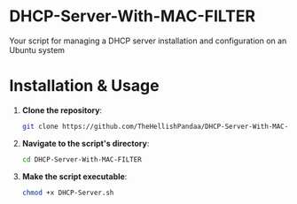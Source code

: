 # DHCP-Server-With-MAC-FILTER

Your script for managing a DHCP server installation and configuration on an Ubuntu system

# Installation & Usage

1. **Clone the repository**:

   ```bash
   git clone https://github.com/TheHellishPandaa/DHCP-Server-With-MAC-FILTER.git
   ```

2. **Navigate to the script's directory**:

   ```bash
   cd DHCP-Server-With-MAC-FILTER
   ```

3. **Make the script executable**:

   ```bash
   chmod +x DHCP-Server.sh
   ```

   

